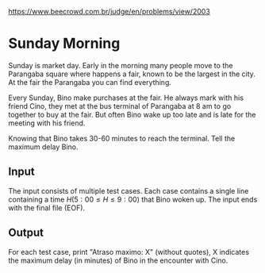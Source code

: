 https://www.beecrowd.com.br/judge/en/problems/view/2003

# Sunday Morning

Sunday is market day. Early in the morning many people move to the Parangaba
square where happens a fair, known to be the largest in the city. At the fair
the Parangaba you can find everything.

Every Sunday, Bino make purchases at the fair. He always mark with his friend
Cino, they met at the bus terminal of Parangaba at 8 am to go together to buy
at the fair. But often Bino wake up too late and is late for the meeting with
his friend.

Knowing that Bino takes 30-60 minutes to reach the terminal. Tell the maximum
delay Bino.

## Input

The input consists of multiple test cases. Each case contains a single line
containing a time $H (5:00 \leq H \leq 9:00)$ that Bino woken up. The input
ends with the final file (EOF).

## Output

For each test case, print "Atraso maximo: X" (without quotes), X indicates the
maximum delay (in minutes) of Bino in the encounter with Cino.
